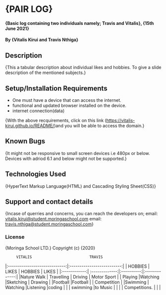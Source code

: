 # {PAIR LOG}
#### {Basic log containing two individuals namely; Travis and Vitalis}, {15th June 2021}
#### By **{Vitalis Kirui and Travis Nthiga}**
## Description
{This a tabular description about individual likes and hobbies. To give a slide description of the mentioned subjects.}
## Setup/Installation Requirements
* One must have a device that can access the internet.
* functional and updated browser installed on the device.
* internet connection(data)

{With the above recquirements, click on this link (https://vitalis-kirui.github.io/README/)and you will be able to access the domain.}
## Known Bugs
{It might not be responsive to small screen devices i.e 480px or below. Devices with adriod 6.1 and below might not be supported.}
## Technologies Used
{HyperText Markup Language(HTML) and Cascading Styling Sheet(CSS)}
## Support and contact details
{Incase of querries and concerns, you can reach the developers on;
email: vitalis.kirui@student.moringaschool.com
email: travis.nthiga@student.moringaschool.com}
### License
{Moringa School LTD.}
Copyright (c) {2020}


         VITALIS                          TRAVIS
|:-----------------------------:|:--------------------------:|
| HOBBIES      |   LIKES        | HOBBIES    |   LIKES       |
|:------------:| :-------------:|:----------:|:-------------:|
|Nature Walk   | Travelling     | Driving    | Motor Sport   |
| Playing      |Watching        |Sketching   | Drawing       |
|Football      |Football        |            | Competition   |
|Swimming      | Watching       |Listening   |coding         |
|              |  swimming      |to Music    |               |
|              |  Competitions. |            |               |
